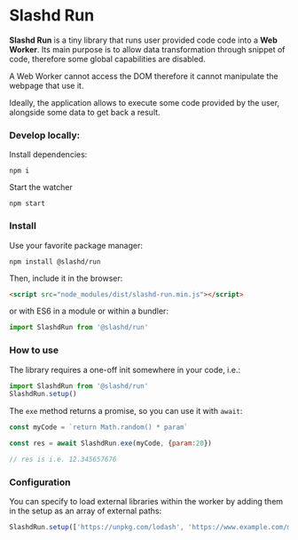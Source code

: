 # Slashd Run

**Slashd Run** is a tiny library that runs user provided code code into a **Web Worker**. 
Its main purpose is to allow data transformation through snippet of code, therefore some global capabilities are disabled.

A Web Worker cannot access the DOM therefore it cannot manipulate the webpage that use it.

Ideally, the application allows to execute some code provided by the user, alongside some data to get back a result.



### Develop locally:

Install dependencies:

```shell
npm i
```



Start the watcher

```shell
npm start 
```



### Install

Use your favorite package manager:

```shell
npm install @slashd/run
```

Then, include it in the browser:

```html
<script src="node_modules/dist/slashd-run.min.js"></script>
```

or with ES6 in a module or within a bundler:

```js
import SlashdRun from '@slashd/run'
```





### How to use

The library requires a one-off init somewhere in your code, i.e.:

```js
import SlashdRun from '@slashd/run'
SlashdRun.setup()
```



The `exe` method returns a promise, so you can use it with `await`:

```js
const myCode = `return Math.random() * param`

const res = await SlashdRun.exe(myCode, {param:20})

// res is i.e. 12.345657676
```



### Configuration

You can specify to load external libraries within the worker by adding them in the setup as an array of external paths:

```js
SlashdRun.setup(['https://unpkg.com/lodash', 'https://www.example.com/mylibrary.js'])
```